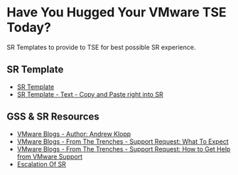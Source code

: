 # Have You Hugged Your VMware TSE Today?
SR Templates to provide to TSE for best possible SR experience.

## SR Template
- [SR Template](.docx)
- [SR Template - Text - Copy and Paste right into SR](.txt)

## GSS & SR Resources
- [VMware Blogs - Author: Andrew Klopp](https://blogs.vmware.com/kb/author/aklopp)
- [VMware Blogs - From The Trenches - Support Request: What To Expect]()
- [VMware Blogs - From The Trenches - Support Request: How to Get Help from VMware Support](https://blogs.vmware.com/kb/2022/12/support-requests-how-to-get-help-from-vmware-support.html)
- [Escalation Of SR](find_the_link)




